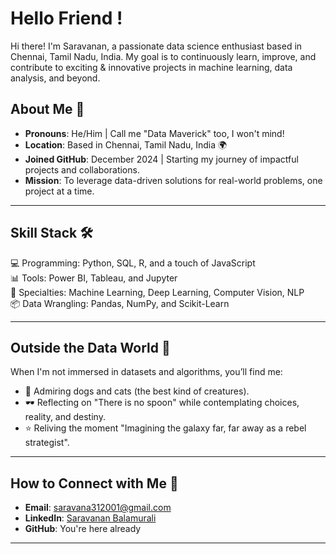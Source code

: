 # Hello Friend !
Hi there! I'm Saravanan, a passionate data science enthusiast based in Chennai, Tamil Nadu, India. My goal is to continuously learn, improve, and contribute to exciting & innovative projects in machine learning, data analysis, and beyond.

## About Me 📌  
- **Pronouns**: He/Him | Call me "Data Maverick" too, I won't mind!  
- **Location**: Based in Chennai, Tamil Nadu, India 🌍  
- **Joined GitHub**: December 2024 | Starting my journey of impactful projects and collaborations.  
- **Mission**: To leverage data-driven solutions for real-world problems, one project at a time.  

---

## Skill Stack 🛠️  
💻 Programming: Python, SQL, R, and a touch of JavaScript  
📊 Tools: Power BI, Tableau, and Jupyter  
🤖 Specialties: Machine Learning, Deep Learning, Computer Vision, NLP  
📦 Data Wrangling: Pandas, NumPy, and Scikit-Learn  

---

## Outside the Data World 🌟  
When I'm not immersed in datasets and algorithms, you’ll find me:  
- 🐾 Admiring dogs and cats (the best kind of creatures).  
- 🕶️ Reflecting on "There is no spoon" while contemplating choices, reality, and destiny.  
- ⭐ Reliving the moment "Imagining the galaxy far, far away as a rebel strategist".  

---

## How to Connect with Me 💬  
- **Email**: [saravana312001@gmail.com](mailto:saravana312001@gmail.com)  
- **LinkedIn**: [Saravanan Balamurali](https://www.linkedin.com/in/saravanan-balamurali-41507b342/)
- **GitHub**: You're here already

---
